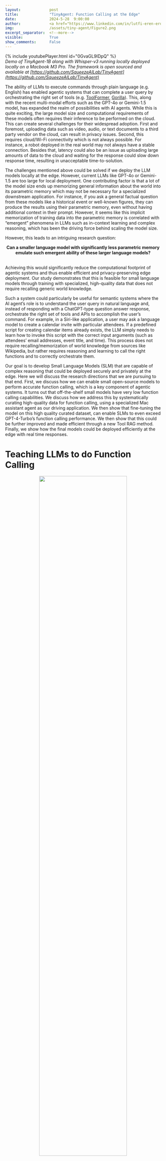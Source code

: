 ```yaml
---
layout:             post
title:              "TinyAgent: Function Calling at the Edge"
date:               2024-5-28  9:00:00
author:             <a href="https://www.linkedin.com/in/lutfi-eren-erdogan-02900b189/">Lutfi Eren Erdogan$^*$</a>, Nicholas Lee$^*$, <a href="https://sidjha1.github.io">Siddharth Jha$^*$</a>, <a href="https://sehoonkim.org">Sehoon Kim</a>, <a href="https://ryantabrizi.com">Ryan Tabrizi</a>, <a href="https://www.linkedin.com/in/suhong-moon-5288ab150/">Suhong Moon</a>, <a href="https://www2.eecs.berkeley.edu/Faculty/Homepages/gopala.html">Gopala Anumanchipalli</a>, <a href="https://people.eecs.berkeley.edu/~keutzer/">Kurt Keutzer</a>, <a href="http://amirgholami.org/">Amir Gholami</a>
img:                /assets/tiny-agent/Figure2.png
excerpt_separator:  <!--more-->
visible:            True
show_comments:      False
---
```


<!--
These are comments in HTML. The above header text is needed to format the
title, authors, etc. The "example_post" is an example representative image (not
GIF) that we use for each post for tweeting (see below as well) and for the
emails to subscribers. Please provide this image (and any other images and
GIFs) in the blog to the BAIR Blog editors directly.

The text directly below gets tweets to work. Please adjust according to your
post.

The `static/blog` directory is a location on the blog server which permanently
stores the images/GIFs in BAIR Blog posts. Each post has a subdirectory under
this for its images (titled `example_post` here, please change).

Keeping the post visbility as False will mean the post is only accessible if
you know the exact URL.

You can also turn on Disqus comments, but we recommend disabling this feature.
-->

<!-- twitter -->
<meta name="twitter:title" content="TinyAgent: Function Calling at the Edge">
<meta name="twitter:card" content="summary_large_image">
<meta name="twitter:image" content="https://bair.berkeley.edu/static/blog/tiny-agent/Figure2.png">

<meta name="keywords" content="tinyagent, function calling, edge deployment, retrieval-augmented generation">
<meta name="description" content="The BAIR Blog">
<meta name="author" content="Lutfi Eren Erdogan, Nicholas Lee, Siddharth Jha, Sehoon Kim, Ryan Tabrizi, Suhong Moon, Gopala Anumanchipalli, Kurt Keutzer, Amir Gholami">

<!--
The actual text for the post content appears below.  Text will appear on the
homepage, i.e., https://bair.berkeley.edu/blog/ but we only show part of the
posts on the homepage. The rest is accessed via clicking 'Continue'. This is
enforced with the `more` excerpt separator.
-->

{% include youtubePlayer.html id="0GvaGL9IDpQ" %}
<br>
<i>
Demo of TinyAgent-1B along with Whisper-v3 running locally deployed locally on a Macbook M3 Pro. The framework is open sourced and available at [https://github.com/SqueezeAILab/TinyAgent](https://github.com/SqueezeAILab/TinyAgent)
</i>

The ability of LLMs to execute commands through plain language (e.g. English) has enabled agentic systems that can complete a user query by orchestrating the right set of tools (e.g. [ToolFormer](https://arxiv.org/pdf/2302.04761), [Gorilla](https://arxiv.org/pdf/2305.15334)). This, along with the recent multi-modal efforts such as the GPT-4o or Gemini-1.5 model, has expanded the realm of possibilities with AI agents. While this is quite exciting, the large model size and computational requirements of these models often requires their inference to be performed on the cloud. This can create several challenges for their widespread adoption. First and foremost, uploading data such as video, audio, or text documents to a third party vendor on the cloud, can result in privacy issues. Second, this requires cloud/Wi-Fi connectivity which is not always possible. For instance, a robot deployed in the real world may not always have a stable connection. Besides that, latency could also be an issue as uploading large amounts of data to the cloud and waiting for the response could slow down response time, resulting in unacceptable time-to-solution.

The challenges mentioned above could be solved if we deploy the LLM models locally at the edge. However, current LLMs like GPT-4o or Gemini-1.5 are too large for local deployment. One contributing factor is that a lot of the model size ends up memorizing general information about the world into its parametric memory which may not be necessary for a specialized downstream application. For instance, if you ask a general factual question from these models like a historical event or well-known figures, they can produce the results using their parametric memory, even without having additional context in their prompt. However, it seems like this implicit memorization of training data into the parametric memory is correlated with “emergent” phenomena in LLMs such as in-context learning and complex reasoning, which has been the driving force behind scaling the model size. 

However, this leads to an intriguing research question: 
<br>
<div style="text-align: center;">
  <strong>Can a smaller language model with significantly less parametric memory emulate such emergent ability of these larger language models?</strong>
</div>
<br>
<!--more-->

Achieving this would significantly reduce the computational footprint of agentic systems and thus enable efficient and privacy-preserving edge deployment. Our study demonstrates that this is feasible for small language models through training with specialized, high-quality data that does not require recalling generic world knowledge.

Such a system could particularly be useful for semantic systems where the AI agent’s role is to understand the user query in natural language and, instead of responding with a ChatGPT-type question answer response, orchestrate the right set of tools and APIs to accomplish the user’s command. For example, in a Siri-like application, a user may ask a language model to create a calendar invite with particular attendees. If a predefined script for creating calendar items already exists, the LLM simply needs to learn how to invoke this script with the correct input arguments (such as attendees’ email addresses, event title, and time). This process does not require recalling/memorization of world knowledge from sources like Wikipedia, but rather requires reasoning and learning to call the right functions and to correctly orchestrate them.

Our goal is to develop Small Language Models (SLM) that are capable of complex reasoning that could be deployed securely and privately at the edge. Here we will discuss the research directions that we are pursuing to that end. First, we discuss how we can enable small open-source models to perform accurate function calling, which is a key component of agentic systems. It turns out that off-the-shelf small models have very low function calling capabilities. We discuss how we address this by systematically curating high-quality data for function calling, using a specialized Mac assistant agent as our driving application. We then show that fine-tuning the model on this high quality curated dataset, can enable SLMs to even exceed GPT-4-Turbo’s function calling performance. We then show that this could be further improved and made efficient through a new Tool RAG method. Finally, we show how the final models could be deployed efficiently at the edge with real time responses.


# Teaching LLMs to do Function Calling
<p style="text-align:center;">
<img src="https://bair.berkeley.edu/static/blog/tiny-agent/Figure1.png" width="75%">
<br>
<i>Figure 1: Overview of the LLMCompiler Function Calling Planner. The Planner understands the user query and generates a sequence of tasks with their inter-dependencies. These tasks are then dispatched by the LLMCompiler framework to accomplish the user command. In this example, Task \$1 and \$2 are fetched together to retrieve the email addresses of Sid and Lutfi independently. After each task is performed, the results are forwarded to Task \$3 which creates the calendar event. Before executing Task \$3, LLMCompiler replaces the placeholder variables (e.g., the variable \$1 and \$2 in Task \$3) with actual values. 
</i>
</p>

As mentioned above, our main interest is applications where the AI agent translates the user query into a sequence of function calls to complete the tasks. In such applications, the model doesn’t need to write the function definition itself since the functions (or APIs) are mostly pre-defined and already available. Therefore, what the model needs to do is to determine (i) which functions to call, (ii) the corresponding input arguments, and (iii) the right order of calling these functions (i.e. function orchestration) based on the required interdependency across the function calls. 

The first question is to find an effective way to equip SLMs to perform function calling. Large models such as GPT-4 are able to perform function calling, but how can this be achieved with open source models? [LLMCompiler](https://arxiv.org/pdf/2312.04511) is a recent framework from our group that enables this by instructing the LLM to output a **function calling plan** that includes the set of functions that it needs to call along with the input arguments and their dependencies (see the example in Figure 1). Once this function calling plan is generated, we can parse it and call each function based on the dependencies.

The critical part here is to teach the model to create this function calling plan with the right syntax and dependency. The original LLMCompiler paper only considered large models, such as LLaMA-2 70B, which have complex reasoning capabilities to create the plan when provided with sufficient instructions in their prompts. However, can smaller models be prompted the same way to output the correct function calling plan? Unfortunately, our experiments showed that off-the-shelf small models such as TinyLLaMA-1.1B (or even the larger Wizard-2-7B model) are not able to output the correct plans. The errors ranged from problems such as using the wrong set of functions, hallucinated names, wrong dependencies, inconsistent syntax, etc.

This is rather expected because these small models have been trained on generic datasets and primarily targeted to achieve good accuracy on general benchmarks which mostly test the model’s world knowledge and general reasoning or basic instruction following capability. To address this, we explored if fine-tuning these models on a high-quality dataset specially curated for function calling and planning can improve the accuracy of these small language models for a targeted task, potentially outperforming larger models. Next, we first discuss how we generated such a dataset, and then discuss the fine tuning approach. 


# Dataset Generation
<p style="text-align:center;">
<img src="https://bair.berkeley.edu/static/blog/tiny-agent/Figure2.png" width="75%">
<br>
<i>Figure 2: TinyAgent is an assistant that can interact with various MacOS applications to assist the user. The commands can be given to it through either text through a spotlight input, or through voice. 
</i>
</p>

As a driving application, we consider a local agentic system for Apple’s Macbook that solves user’s day-to-day tasks, as shown in Figure 2. Particularly, the agent is equipped with 16 different functions that can interact with different applications on Mac, which includes:

- **Email**: Compose a new email or reply to/forward emails
- **Contacts**: Retrieve phone numbers or email addresses from the contacts database
- **SMS**: Send text messages to contact(s)
- **Calendar**: Create calendar events with details such as title, time, attendees, etc.
- **Notes**: Create, open, or append content to notes in various folders
- **Reminder**: Set reminders for various activities and tasks
- **File management**: Open, read, or summarize documents in various file paths
- **Zoom meetings**: Schedule and organize Zoom meetings

Predefined Apple scripts exist for each of these functions/tools, and all that the model needs to do is to take advantage of the predefined APIs and determine the right function calling plan to accomplish a given task, such as in Figure 1. But as discussed previously, we need some data for evaluating and training small language models since their off-the-shelf function calling capability is subpar.

Creating handcrafted data with diverse function calling plans is both challenging and not scalable. However, we can curate synthetic data using an LLM like GPT-4-Turbo. Such an approach is becoming a common method where a capable LLM is instructed to generate data similar to a given set of sample examples or templates (see [LLM2LLM](https://arxiv.org/pdf/2403.15042) and [Self-Instruct](https://arxiv.org/pdf/2212.10560)). In our work, we used a similar approach, but instead of providing the LLM with generic user queries as templates, we provide it with various sets of functions and instruct it to generate realistic user queries that require those functions to accomplish the task, along with the associated function calling plan and input arguments, like the example shown in Figure 1. To verify the validity of the generated data, we incorporated sanity checks on the function calling plan to make sure that they form a feasible graph, and that the function names and input argument types are correct. With this approach, we created 80K training data, 1K validation data, and 1K testing data, with a total cost of only ~$500. 

# Fine-tuning for Improved Function Calling Reasoning
<p style="text-align:center;">
<img src="https://bair.berkeley.edu/static/blog/tiny-agent/Figure3.png" width="75%">
<br>
<i>Figure 3: Graph Isomorphism Success Rate. The model scores a success rate of 1 only if the DAG of its generated plan is isomorphic to the DAG of the ground truth plan; and 0 otherwise. In above example, for the top case, although the order of the get_email_address calls are different from the ground truth plan (the ground truth plan gets the email address of Lutfi before Sid, and the generated plan gets the email address of Sid before Lutfi), since the two DAGs are isomorphic to each other, the plan gets 1 success rate. For the bottom case, since the predicted DAG contains a wrong node, corresponding to a wrong function call, the plan gets 0 success rate.
</i>
</p>

With our dataset in place, we can now proceed to fine-tune off-the-shelf SLMs to enhance their function calling capability. We started with two base small models: TinyLlama-1.1B (instruct-32k version) and Wizard-2-7B. For fine-tuning these models, we first need to define a metric to evaluate their performance. Our objective is for these models to accurately generate the right plan, which involves not only selecting the right set of functions, but also correctly orchestrating them in the right order. Therefore, we define a success rate metric that assigns 1 if both criteria are met, and 0 otherwise. Checking whether the model has selected the right set function calls is straightforward. To additionally ensure that the orchestration of these functions is correct, we construct a Directed Acyclic Graph (DAG) of the function calls based on the dependencies, as shown in Figure 3, where each node represents a function call and a directed edge from node A to B represents their interdependency (i.e. function B can only be executed after the execution of function A). Then we compare if this DAG is identical to that of the ground truth plan to verify the accuracy of the dependencies.

After defining our evaluation metric, we applied LoRA to fine-tune the models for 3 epochs using a learning rate of 7e-5 over the 80K training examples, and selected the best checkpoint based on validation performance. For fine-tuning, our prompt included not only the descriptions of the ground truth functions (i.e. functions used in the ground truth plan) but also other irrelevant functions as negative samples. We found the negative samples to be particularly effective for teaching the model how to select appropriate tools for a given query, hence improving the post-training performance. Furthermore, we also include several in-context examples demonstrating how queries are translated into a function calling plans. These in-context examples are selected through a Retrieval Augmented Generation (RAG) process based on the user query from the data in the training dataset.

Using the above settings, we fine-tuned TinyLlama-1.1B/Wizard-2-7B models. After fine-tuning, the 1.1B model improved the success rate from 12.71% to 78.89%, and the 7B model performance improved from 41.25% to 83.09%, which is ~4% higher than GPT-4-Turbo.


# Efficient Inference with Tool RAG
<p style="text-align:center;">
<img src="https://bair.berkeley.edu/static/blog/tiny-agent/Figure4.png" width="75%">
<br>
<i>Figure 4: Efficient Tool Selection Based on User Input. Not all user inputs require all available tools; hence, it is imperative to select the right set of tools to minimize the prompt size and increase performance. In this case, the LLM only needs the functions that get email addresses and create a calendar event in its prompt to accomplish its task.
</i>
</p>

Our primary goal is to be able to deploy the TinyAgent model locally on a Macbook, which has limited computational and memory resources available as compared to the GPUs that closed-source models like GPT are deployed on. To achieve efficient performance with low latency we need to ensure that not only the model size is small, but that the input prompt is as concise as possible. The latter is an important contributor to latency and computational resource consumption due to the quadratic complexity of attention on sequence length.

The fine-tuned TinyAgent model discussed previously was fine-tuned with the description of all available tools in its prompt. However, this is pretty inefficient. We can significantly reduce the prompt size by only including the description of relevant tools based on the user query. For instance, consider the example shown in Figure 4 above, where the user is asking to create a calendar invite with two people. In this case, the LLM only needs the functions that get email addresses and create a calendar event in its prompt.

To take advantage of this observation, we need to determine which functions are required to accomplish the user’s command, which we refer to as Tool RAG given its similarity with how Retrieval Augmented Generation (RAG) works. However, there is an important subtlety. If we use a basic RAG method where we compute the embedding of the user query and use that to retrieve the relevant tools, we get very low performance. This is because completing a user’s query often requires using several auxiliary tools which may be missed with a simple RAG method if the embedding of the auxiliary tool is not similar to the user query. For instance, the example shown in Figure 4 requires calling get_email_address function even though the user query is just asking about creating a calendar invitation.

This can be addressed by treating the problem as a classification of which tools are needed. To that end, we fine-tuned a DeBERTa-v3-small model on the training data to perform a 16-way classification as shown in Figure 5. The user query is given as an input to this model, and then we pass the CLS token at the end through a simple fully connected layer of size 768x16 to transform it into a 16 dimensional vector (which is the total size of our tools). The output of this layer is passed through a sigmoid layer to produce the probability of selecting each tool. During inference, we select the tools that have probably higher than 50%, and if so, we include their description in the prompt. On average we noticed that only 3.97 tools are retrieved with a recall of 0.998, whereas the basic RAG requires using the top 6 tools to achieve a tool recall of 0.968.

<p style="text-align:center;">
<img src="https://bair.berkeley.edu/static/blog/tiny-agent/Figure5.png" width="75%">
<br>
<i>Figure 5: Overview of our Tool RAG scheme. We formulate tool retrieval as a multi-label classification problem. The user query is given as input to the fine-tuned DeBERTa-v3-small model, which outputs a 16-dimensional vector indicating tool probabilities. Tools with probabilities higher than 50% are selected, averaging 3.97 tools per query compared to 6 tools in basic RAG.
</i>
</p>

We evaluated the model performance after incorporating Tool RAG. The results are shown in Table 1 below, where we report the performance of the simple RAG system along with the fine-tuned DeBERTa approach. As one can see, the DeBERTa based Tool RAG method achieves almost perfect recall performance, improves the baseline accuracy, while reducing the prompt size by ~2x tokens.

<p><i>Table 1: Comparison of TinyAgent performance with DeBERTa to Basic RAG and no RAG settings.</i></p>

<style>
    #mytable {
        font-size: 16px;
    }
    #mytable ul {
        font-size: 16px;
        text-align: left;
    }
    #mytable td, #mytable th {
        text-align: center;
        vertical-align: middle;
    }
    #mytable th {
        font-weight: bold;
    }
    #mytable ul {
        padding-left: 15px;
    }
    #mytable td:nth-child(1) {
        text-align: left;
    }
</style>
<table id="mytable">
  <tr>
    <th style="background-color:#26a69a;color:black;text-align:center;">Tool RAG Method</th>
    <th style="background-color:#26a69a;color:black;">Tool Recall</th>
    <th style="background-color:#26a69a;color:black;">Prompt Size (Tokens)</th>
    <th style="background-color:#26a69a;color:black;">TinyAgent 1.1B Success Rate (%)</th>
    <th style="background-color:#26a69a;color:black;">TinyAgent 7B Success Rate (%)</th>
  </tr>
  <tr>
    <td>No RAG (all tools in the prompt)</td>
    <td>1</td>
    <td>2762</td>
    <td>78.89</td>
    <td>83.09</td>
  </tr>
  <tr>
    <td style="background-color:#ddf2f0;">Basic RAG</td>
    <td style="background-color:#ddf2f0;">0.949 (top 3)</td>
    <td style="background-color:#ddf2f0;">1674</td>
    <td style="background-color:#ddf2f0;">74.88</td>
    <td style="background-color:#ddf2f0;">78.50</td>
  </tr>
  <tr>
    <td><strong>Fine-tuned DeBERTa-v3-small (Ours)</strong></td>
    <td><strong>0.998</strong> (tools with >50% prob)</td>
    <td><strong>1397</strong></td>
    <td><strong>80.06</strong></td>
    <td><strong>84.95</strong></td>
  </tr>
</table>



# Fast Edge Deployment with Quantization
Deploying models at the edge, such as on consumer MacBooks, can still be challenging even for small models of O(1B) parameters, since loading the model parameters can consume a large portion of the available memory. A solution to these issues is quantization, which allows us to store the model at a reduced bit precision. Quantization not only reduces the storage requirements and model footprint, but also cuts down the time and resources needed to load model weights into memory, thereby reducing the overall inference latency as well (see [this](https://arxiv.org/pdf/2103.13630) for more information on quantization). 

For more efficient deployment of the models, we quantized the models into 4-bit with a group size of 32, which is supported by the llama.cpp framework with quantization aware training. As shown in Table 2, the 4-bit models result in 30% better latency, along with a 4x reduction in the model size. We also notice slight accuracy improvement which is due to the additional fine-tuning with simulated quantization.

<p><i>Table 2: Latency, size, and success rate of TinyAgent models before and after quantization. Latency is the end-to-end latency of the function calling planner, including the prompt processing time and generation.</i></p>
<table id="mytable">
  <tr>
    <th style="background-color:#26a69a;color:black;">Model</th>
    <th style="background-color:#26a69a;color:black;">Weight Precision</th>
    <th style="background-color:#26a69a;color:black;">Latency (seconds)</th>
    <th style="background-color:#26a69a;color:black;">Model Size (GB)</th>
    <th style="background-color:#26a69a;color:black;">Success Rate (%)</th>
  </tr>
  <tr>
    <td>GPT-3.5</td>
    <td>Unknown</td>
    <td>3.2</td>
    <td>Unknown</td>
    <td>65.04</td>
  </tr>
  <tr>
    <td style="background-color:#ddf2f0;">GPT-4-Turbo</td>
    <td style="background-color:#ddf2f0;">Unknown</td>
    <td style="background-color:#ddf2f0;">3.9</td>
    <td style="background-color:#ddf2f0;">Unknown</td>
    <td style="background-color:#ddf2f0;">79.08</td>
  </tr>
  <tr>
    <td>TinyAgent-1.1B</td>
    <td>16</td>
    <td>3.9</td>
    <td>2.2</td>
    <td>80.06</td>
  </tr>
  <tr>
    <td style="background-color:#ddf2f0;">TinyAgent-1.1B</td>
    <td style="background-color:#ddf2f0;">4</td>
    <td style="background-color:#ddf2f0;">2.9</td>
    <td style="background-color:#ddf2f0;">0.68</td>
    <td style="background-color:#ddf2f0;">80.35</td>
  </tr>
  <tr>
    <td>TinyAgent-7B</td>
    <td>16</td>
    <td>19.5</td>
    <td>14.5</td>
    <td>84.95</td>
  </tr>
  <tr>
    <td style="background-color:#ddf2f0;">TinyAgent-7B</td>
    <td style="background-color:#ddf2f0;">4</td>
    <td style="background-color:#ddf2f0;">13.1</td>
    <td style="background-color:#ddf2f0;">4.37</td>
    <td style="background-color:#ddf2f0;">85.14</td>
  </tr>
</table>

# Putting it all together
Below is the demo of the final TinyAgent-1.1B model deployed on a Macbook Pro M3 which you can actually download and install on your Mac and test as well. It not only runs all of the model inference locally on your computer, but it also allows you to provide commands through audio. We process the audio locally as well using the Whisper-v3 model from OpenAI deployed locally using the whisper.cpp framework. The greatest surprise for us was that the accuracy of the 1.1B model exceeds that of GPT-4-Turbo, and is markedly fast while deployed locally and privately on device.

To summarize, we introduced TinyAgent and showed that it is indeed possible to train a small language model and use it to power a semantic system that processes user queries. In particular, we considered a Siri-like assistant for Mac as a driving application. The key components for enabling it is to (i) teach off-the-shelf SLMs to perform function calling through LLMCompiler framework, (ii) curate high quality function calling data for the task at hand, (iii) fine-tune the off-the-shelf model on the generated data, and (iv) enable efficient deployment by optimizing the prompt size through only retrieving the necessary tools based on the user query through a method called ToolRAG, as well as quantized model deployment to reduce inference resource consumption. After these steps, our final models achieved 80.06% and 84.95% for the TinyAgent1.1.B and 7B models which exceed GPT-4-Turbo’s success rate of 79.08% on this task.

# Acknowledgements
We would like to thank Apple for sponsoring BAIR lab. We also thank <a href="https://www.linkedin.com/in/coleman-hooper-165061193">Coleman Hooper</a> for his help with quantization and Sunjin Choi for his insights in energy cost associated with local and cloud deployment. Our conclusions do not necessarily reflect the position or the policy of our sponsors, and no official endorsement should be inferred.